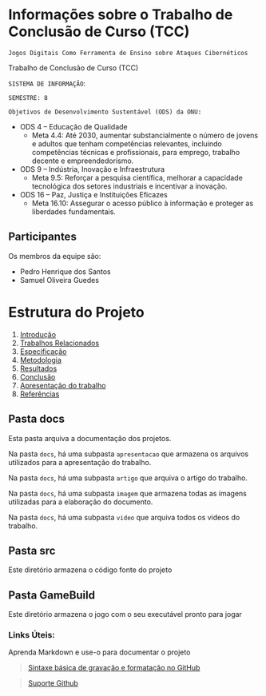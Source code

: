 # Informações sobre o Trabalho de Conclusão de Curso (TCC)
`Jogos Digitais Como Ferramenta de Ensino sobre Ataques Cibernéticos`  

Trabalho de Conclusão de Curso (TCC)
 
`SISTEMA DE INFORMAÇÃO`: 

`SEMESTRE: 8`

`Objetivos de Desenvolvimento Sustentável (ODS) da ONU:` 
- ODS 4 – Educação de Qualidade
  - Meta 4.4: Até 2030, aumentar substancialmente o número de jovens e adultos que tenham competências relevantes, incluindo competências técnicas e profissionais, para emprego, trabalho decente e empreendedorismo.
- ODS 9 – Indústria, Inovação e Infraestrutura
  - Meta 9.5: Reforçar a pesquisa científica, melhorar a capacidade tecnológica dos setores industriais e incentivar a inovação.
- ODS 16 – Paz, Justiça e Instituições Eficazes
  - Meta 16.10: Assegurar o acesso público à informação e proteger as liberdades fundamentais.

## Participantes

Os membros da equipe são: 
- Pedro Henrique dos Santos
- Samuel Oliveira Guedes

# Estrutura do Projeto

1. [Introdução](./docs/1-Introdução.md)
2. [Trabalhos Relacionados](./docs/2-TrabalhosRelacionados.md)
3. [Especificação](./docs/3-Especificação.md)
4. [Metodologia](./docs/4-Metodologia.md)
5. [Resultados](./docs/5-Resultado.md)
6. [Conclusão](./docs/6-Conclusão.md)
7. [Apresentação do trabalho](./docs/apresentacao/README.md)
8. [Referências](./docs/7-Referências.md)



## Pasta docs

Esta pasta arquiva a documentação dos projetos.

Na pasta `docs`, há uma subpasta `apresentacao` que armazena os arquivos utilizados para a apresentação do trabalho.

Na pasta `docs`, há uma subpasta `artigo` que arquiva o artigo do trabalho.

Na pasta `docs`, há uma subpasta `imagem` que armazena todas as
imagens utilizadas para a elaboração do documento.

Na pasta `docs`, há uma subpasta `video` que arquiva todos os
videos do trabalho.

## Pasta src

Este diretório armazena o código fonte do projeto

## Pasta GameBuild

Este diretório armazena o jogo com o seu executável pronto para jogar

### Links Úteis:

Aprenda Markdown e use-o para documentar o projeto  

> [Sintaxe básica de gravação e formatação no GitHub](https://guides.github.com/features/mastering-markdown/)

> [Suporte Github](https://help.github.com/pt/github/writing-on-github/getting-started-with-writing-and-formatting-on-github)
